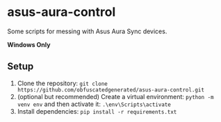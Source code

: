 # asus-aura-control

Some scripts for messing with Asus Aura Sync devices. 

**Windows Only**

## Setup

1. Clone the repository: `git clone https://github.com/obfuscatedgenerated/asus-aura-control.git`
2. (optional but recommended) Create a virtual environment: `python -m venv env` and then activate it: `.\env\Scripts\activate`
3. Install dependencies: `pip install -r requirements.txt`
